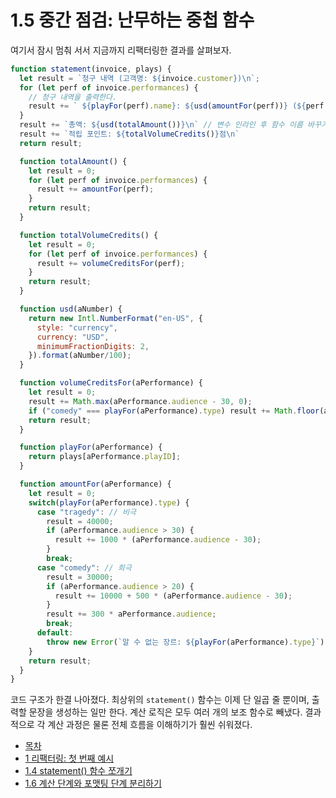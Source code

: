 # 1.5 중간 점검: 난무하는 중첩 함수
여기서 잠시 멈춰 서서 지금까지 리팩터링한 결과를 살펴보자.
``` javascript
function statement(invoice, plays) {
  let result = `청구 내역 (고객명: ${invoice.customer})\n`;
  for (let perf of invoice.performances) {
    // 청구 내역을 출력한다.
    result += ` ${playFor(perf).name}: ${usd(amountFor(perf))} (${perf.audience}석)`;
  }
  result += `총액: ${usd(totalAmount())}\n` // 변수 인라인 후 함수 이름 바꾸기
  result += `적립 포인트: ${totalVolumeCredits()}점\n`
  return result;

  function totalAmount() {  
    let result = 0;
    for (let perf of invoice.performances) {
      result += amountFor(perf);
    }
    return result;
  }

  function totalVolumeCredits() {
    let result = 0;
    for (let perf of invoice.performances) {
      result += volumeCreditsFor(perf);
    }
    return result;
  }

  function usd(aNumber) {  
    return new Intl.NumberFormat("en-US", {
      style: "currency", 
      currency: "USD",
      minimumFractionDigits: 2,
    }).format(aNumber/100);
  }

  function volumeCreditsFor(aPerformance) {  
    let result = 0;
    result += Math.max(aPerformance.audience - 30, 0);
    if ("comedy" === playFor(aPerformance).type) result += Math.floor(aPerformance.audience / 5);
    return result;
  }

  function playFor(aPerformance) {
    return plays[aPerformance.playID];
  }

  function amountFor(aPerformance) {  
    let result = 0;
    switch(playFor(aPerformance).type) {
      case "tragedy": // 비극
        result = 40000;
        if (aPerformance.audience > 30) {  
          result += 1000 * (aPerformance.audience - 30);
        }
        break;
      case "comedy": // 희극
        result = 30000;
        if (aPerformance.audience > 20) {  
          result += 10000 + 500 * (aPerformance.audience - 30);
        }
        result += 300 * aPerformance.audience;
        break;
      default:
        throw new Error(`알 수 없는 장르: ${playFor(aPerformance).type}`);
    }
    return result;
  }  
}
```
코드 구조가 한결 나아졌다. 최상위의 `statement()` 함수는 이제 단 일곱 줄 뿐이며, 출력할 문장을 생성하는 일만 한다. 계산 로직은 모두 여러 개의 보조 함수로 빼냈다. 결과적으로 각 계산 과정은 물론 전체 흐름을 이해하기가 훨씬 쉬워졌다.

- [목차](https://github.com/wonder13662/refactoring-v2/blob/writing/README.md)
- [1 리팩터링: 첫 번째 예시](https://github.com/wonder13662/refactoring-v2/blob/writing/chapter01)
- [1.4 statement() 함수 쪼개기](https://github.com/wonder13662/refactoring-v2/blob/writing/chapter01/1-4.md)
- [1.6 계산 단계와 포맷팅 단계 분리하기](https://github.com/wonder13662/refactoring-v2/blob/writing/chapter01/1-6.md)
